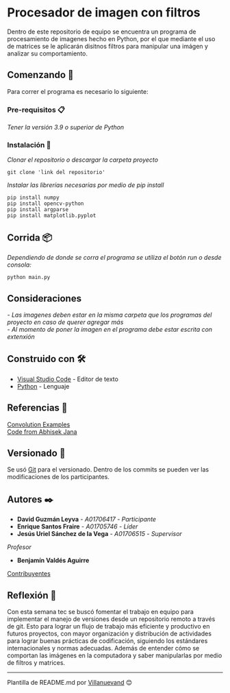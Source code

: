 # Procesador de imagen con filtros

Dentro de este repositorio de equipo se encuentra un programa de procesamiento de imagenes hecho en Python, por el que mediante el uso de matrices se le aplicarán disitnos filtros para manipular una imágen y analizar su comportamiento.

## Comenzando 🚀

Para correr el programa es necesario lo siguiente:

### Pre-requisitos 📋

_Tener la versión 3.9 o superior de Python_

### Instalación 🔧

_Clonar el repositorio o descargar la carpeta proyecto_

```
git clone 'link del repositorio'
```

_Instalar las librerías necesarias por medio de pip install_

```
pip install numpy
pip install opencv-python
pip install argparse
pip install matplotlib.pyplot
```

## Corrida 📦

_Dependiendo de donde se corra el programa se utiliza el botón run o desde consola:_

```
python main.py
```

## Consideraciones

_- Las imagenes deben estar en la misma carpeta que los programas del proyecto en caso de querer agregar más_ <br>
_- Al momento de poner la imagen en el programa debe estar escrita con extenxión_

## Construido con 🛠️

* [Visual Studio Code](https://code.visualstudio.com/) - Editor de texto
* [Python](https://www.python.org/) - Lenguaje

## Referencias 📖

[Convolution Examples](https://aishack.in/tutorials/image-convolution-examples/) <br>
[Code from Abhisek Jana](https://github.com/adeveloperdiary/blog/tree/master/Computer_Vision/Sobel_Edge_Detection)

## Versionado 📌

Se usó [Git](https://git-scm.com/) para el versionado. Dentro de los commits se pueden ver las modificaciones de los participantes.

## Autores ✒️

* **David Guzmán Leyva** - *A01706417* - *Participante*
* **Enrique Santos Fraire** - *A01705746* - *Líder*
* **Jesús Uriel Sánchez de la Vega** - *A01706515* - *Supervisor*

_Profesor_
* **Benjamín Valdés Aguirre**

[Contribuyentes](https://github.com/A01705746/Herramientas_Computacionales_Equipo/contributors)

## Reflexión 🎁

<p class="text-center">Con esta semana tec se buscó fomentar el trabajo en equipo para implementar el manejo de versiones desde un repositorio remoto a través de git. Esto para lograr un flujo de trabajo más eficiente y productivo en futuros proyectos, con mayor organización y distribución de actividades para lograr buenas prácticas de codificación, siguiendo los estándares internacionales y normas adecuadas. Además de entender cómo se comportan las imágenes en la computadora y saber manipularlas por medio de filtros y matrices.</p>


---
Plantilla de README.md por [Villanuevand](https://github.com/Villanuevand) 😊
